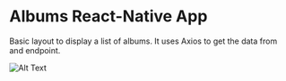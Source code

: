 # Albums React-Native App

Basic layout to display a list of albums. It uses Axios to get the data from and endpoint.


![Alt Text](http://g.recordit.co/MPnlsBYhtQ.gif)
